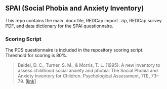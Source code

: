 ## SPAI (Social Phobia and Anxiety Inventory)

This repo contains the main .docx file, REDCap import .zip, REDCap survey PDF, and data dictionary for the SPAI questionnaire.


### Scoring Script
The PDS questionnaire is included in the repository scoring script. Threshold for scoring is 80%.


> Beidel, D. C., Turner, S. M., & Morris, T. L. (1995). A new inventory to assess childhood social anxiety and phobia: The Social Phobia and Anxiety Inventory for Children. Psychological Assessment, 7(1), 73–79. [[link]](https://psycnet.apa.org/record/1995-27642-001)